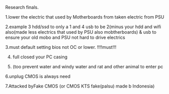 Research finals.


1.lower the electric that used by Motherboards from taken electric from PSU


2.example 3 hdd/ssd to only a 1 and 4 usb to be 2(minus your hdd and wifi also(made less electrics that used by PSU also mobtherboards) & usb to ensure your old mobo and PSU not hard to drive electrics


3.must default setting bios not OC or lower. !!!!must!!!


4. full closed your PC casing

5. (too prevent water and windy water and rat and other animal to enter pc

6.unplug CMOS is always need

7.Attacked byFake CMOS (or CMOS KTS fake(palsu) made b Indonesia)
